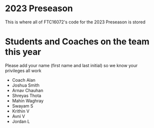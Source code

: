 # 2023 Preseason
This is where all of FTC16072's code for the 2023 Preseason is stored

# Students and Coaches on the team this year
Please add your name (first name and last initial) so we know your privileges all work
* Coach Alan
* Joshua Smith
* Arnav Chauhan
* Shreyas Thota
* Mahin Waghray
* Swayam S
* Krithin V
* Avni V
* Jordan L